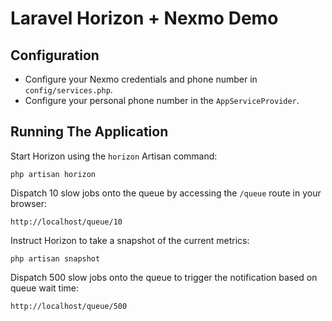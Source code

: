 # Laravel Horizon + Nexmo Demo

## Configuration

- Configure your Nexmo credentials and phone number in `config/services.php`.
- Configure your personal phone number in the `AppServiceProvider`.

## Running The Application

Start Horizon using the `horizon` Artisan command:

`php artisan horizon`

Dispatch 10 slow jobs onto the queue by accessing the `/queue` route in your browser:

`http://localhost/queue/10`

Instruct Horizon to take a snapshot of the current metrics:

`php artisan snapshot`

Dispatch 500 slow jobs onto the queue to trigger the notification based on queue wait time:

`http://localhost/queue/500`
